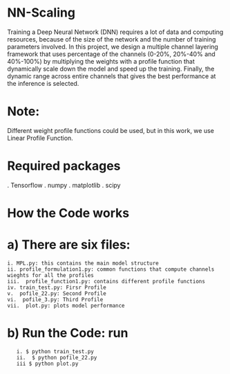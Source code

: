 # NN-Scaling
Training a Deep Neural Network (DNN) requires a lot of data and computing resources, because of the size of the network and the number  of training parameters involved. In this project, we design a multiple channel layering framework that uses percentage of the channels (0-20%, 20%-40% and 40%-100%) by multiplying the weights with a profile function that dynamically scale down the model and speed up the training. Finally, the dynamic range across entire channels that gives the best performance at the inference is selected. 

# Note:
  Different weight profile functions could be used, but in this work, we use Linear Profile Function.

# Required packages
  . Tensorflow
  . numpy
  . matplotlib
  . scipy

# How the Code works

  # a) There are six files:
    i. MPL.py: this contains the main model structure
    ii. profile_formulation1.py: common functions that compute channels wieghts for all the profiles 
    iii.  profile_function1.py: contains different profile functions
    iv. train_test.py: Firsr Profile 
    v.  pofile_22.py: Second Profile
    vi.  pofile_3.py: Third Profile
    vii.  plot.py: plots model performance
  
  # b) Run the Code: run 
       i. $ python train_test.py
       ii.  $ python pofile_22.py
       iii $ python plot.py
